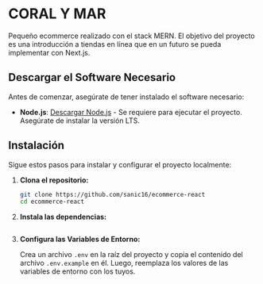 # CORAL Y MAR

Pequeño ecommerce realizado con el stack MERN. El objetivo del proyecto es una introducción a tiendas en línea que en un futuro se pueda implementar con Next.js.

## Descargar el Software Necesario

Antes de comenzar, asegúrate de tener instalado el software necesario:

- **Node.js**: [Descargar Node.js](https://nodejs.org/) - Se requiere para ejecutar el proyecto. Asegúrate de instalar la versión LTS.

## Instalación

Sigue estos pasos para instalar y configurar el proyecto localmente:

1. **Clona el repositorio:**

   ```bash
   git clone https://github.com/sanic16/ecommerce-react
   cd ecommerce-react
   ```

2. **Instala las dependencias:**

   ```npm i

   ```

3. **Configura las Variables de Entorno:**

   Crea un archivo `.env` en la raíz del proyecto y copia el contenido del archivo `.env.example` en él. Luego, reemplaza los valores de las variables de entorno con los tuyos.
